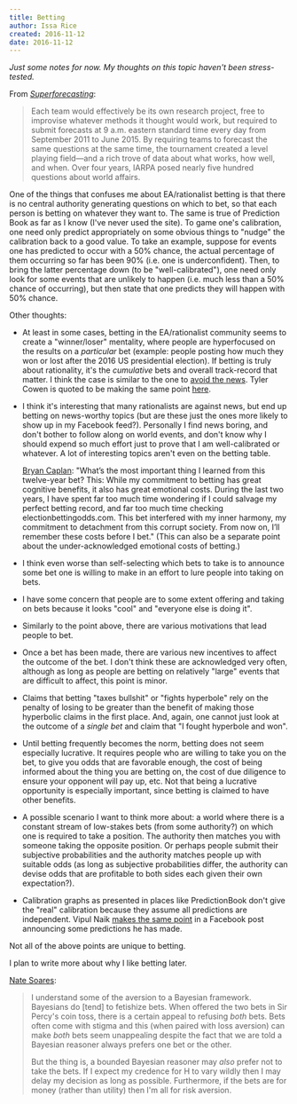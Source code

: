 ```yaml
---
title: Betting
author: Issa Rice
created: 2016-11-12
date: 2016-11-12
---
```


*Just some notes for now.
My thoughts on this topic haven't been stress-tested.*

From [*Superforecasting*][super]:

> Each team would effectively be its own research project, free to improvise
> whatever methods it thought would work, but required to submit forecasts at 9
> a.m. eastern standard time every day from September 2011 to June 2015. By
> requiring teams to forecast the same questions at the same time, the
> tournament created a level playing field—and a rich trove of data about what
> works, how well, and when. Over four years, IARPA posed nearly five hundred
> questions about world affairs.

One of the things that confuses me about EA/rationalist betting is that there
is no central authority generating questions on which to bet, so that each
person is betting on whatever they want to.
The same is true of Prediction Book as far as I know (I've never used the
site).
To game one's calibration, one need only predict appropriately on some obvious
things to "nudge" the calibration back to a good value.
To take an example, suppose for events one has predicted to occur with a 50%
chance, the actual percentage of them occurring so far has been 90% (i.e. one
is underconfident).
Then, to bring the latter percentage down (to be "well-calibrated"), one need
only look for some events that are unlikely to happen (i.e. much less than a
50% chance of occurring), but then state that one predicts they will happen
with 50% chance.

Other thoughts:

  * At least in some cases, betting in the EA/rationalist community seems to
    create a "winner/loser" mentality, where people are hyperfocused on the
    results on a *particular* bet (example: people posting how much they won or
    lost after the 2016 US presidential election).
    If betting is truly about rationality, it's the *cumulative* bets and
    overall track-record that matter.
    I think the case is similar to the one to [avoid the news][news].
    Tyler Cowen is quoted to be making the same point [here][shows].

  * I think it's interesting that many rationalists are against news, but end
    up betting on news-worthy topics (but are these just the ones more likely
    to show up in my Facebook feed?).
    Personally I find news boring, and don't bother to follow along on world
    events, and don't know why I should expend so much effort just to prove
    that I am well-calibrated or whatever.
    A lot of interesting topics aren't even on the betting table.

    [Bryan Caplan](https://www.econlib.org/i-win-my-eu-bet/):
    "What’s the most important thing I learned from this
    twelve-year bet?  This: While my commitment to betting has great cognitive
    benefits, it also has great emotional costs.  During the last two years, I
    have spent far too much time wondering if I could salvage my perfect
    betting record, and far too much time checking electionbettingodds.com.
    This bet interfered with my inner harmony, my commitment to detachment from
    this corrupt society.  From now on, I’ll remember these costs before I
    bet."
    (This can also be a separate point about the under-acknowledged emotional
    costs of betting.)

  * I think even worse than self-selecting which bets to take is to announce
    some bet one is willing to make in an effort to lure people into taking on
    bets.
  * I have some concern that people are to some extent offering and taking on
    bets because it looks "cool" and "everyone else is doing it".
  * Similarly to the point above, there are various motivations that lead
    people to bet.
  * Once a bet has been made, there are various new incentives to affect the
    outcome of the bet.
    I don't think these are acknowledged very often, although as long as people
    are betting on relatively "large" events that are difficult to affect, this
    point is minor.
  * Claims that betting "taxes bullshit" or "fights hyperbole" rely on the
    penalty of losing to be greater than the benefit of making those hyperbolic
    claims in the first place.
    And, again, one cannot just look at the outcome of a *single bet* and claim
    that "I fought hyperbole and won".
  * Until betting frequently becomes the norm, betting does not seem especially
    lucrative.
    It requires people who are willing to take you on the bet, to give you odds
    that are favorable enough, the cost of being informed about the thing you
    are betting on, the cost of due diligence to ensure your opponent will pay
    up, etc.
    Not that being a lucrative opportunity is especially important, since
    betting is claimed to have other benefits.
  * A possible scenario I want to think more about: a world where there is a
    constant stream of low-stakes bets (from some authority?) on which one is
    required to take a position.
    The authority then matches you with someone taking the opposite position.
    Or perhaps people submit their subjective probabilities and the authority
    matches people up with suitable odds (as long as subjective probabilities
    differ, the authority can devise odds that are profitable to both sides
    each given their own expectation?).
  * Calibration graphs as presented in places like PredictionBook don't give
    the "real" calibration because they assume all predictions are independent.
    Vipul Naik [makes the same point][vip_cal] in a Facebook post announcing
    some predictions he has made.

Not all of the above points are unique to betting.

I plan to write more about why I like betting later.

[Nate Soares](http://lesswrong.com/lw/klg/knightian_uncertainty_in_a_bayesian_framework/ "Soares, Nate. “Knightian uncertainty in a Bayesian framework”. LessWrong. July 24, 2014. Retrieved September 17, 2017."):

> I understand some of the aversion to a Bayesian framework. Bayesians
> do \[tend\] to fetishize bets. When offered the two bets in Sir Percy's
> coin toss, there is a certain appeal to refusing *both* bets. Bets
> often come with stigma and this (when paired with loss aversion) can
> make *both* bets seem unappealing despite the fact that we are told a
> Bayesian reasoner always prefers one bet or the other.
>
> But the thing is, a bounded Bayesian reasoner may *also* prefer not to
> take the bets. If I expect my credence for H to vary wildly then I may
> delay my decision as long as possible. Furthermore, if the bets are
> for money (rather than utility) then I'm all for risk aversion.


[news]: http://econlog.econlib.org/archives/2011/03/the_case_agains_6.html "Bryan Caplan. “The Case Against News”. EconLog. March 5, 2011."
[shows]: http://econlog.econlib.org/archives/2017/06/what_a_bet_show.html "Bryan Caplan. “What a Bet Shows”. EconLog. Post dated June 7, 2017, but it first arrived in my news reader on June 14, 2017, so I think the timestamp on the post might be incorrect. Retrieved June 14, 2017."
[super]: https://en.wikipedia.org/wiki/Superforecasting
[vip_cal]: https://www.facebook.com/vipulnaik.r/posts/10210097120400452 "“Caveat: The bets are somewhat correlated, so that measuring the fraction of them I get right is an imperfect indication of my calibration.”"
